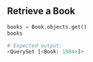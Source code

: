 ## Retrieve a Book

<!-- Command to retrieve all books: -->
```python
books = Book.objects.get()
books

# Expected output:
<QuerySet [<Book: 1984>]>
